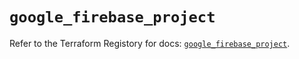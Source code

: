 # `google_firebase_project`

Refer to the Terraform Registory for docs: [`google_firebase_project`](https://registry.terraform.io/providers/hashicorp/google-beta/5.2.0/docs/resources/google_firebase_project).
